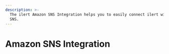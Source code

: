 ```yaml
---
description: >-
  The ilert Amazon SNS Integration helps you to easily connect ilert with Amazon
  SNS.
---
```


# Amazon SNS Integration

